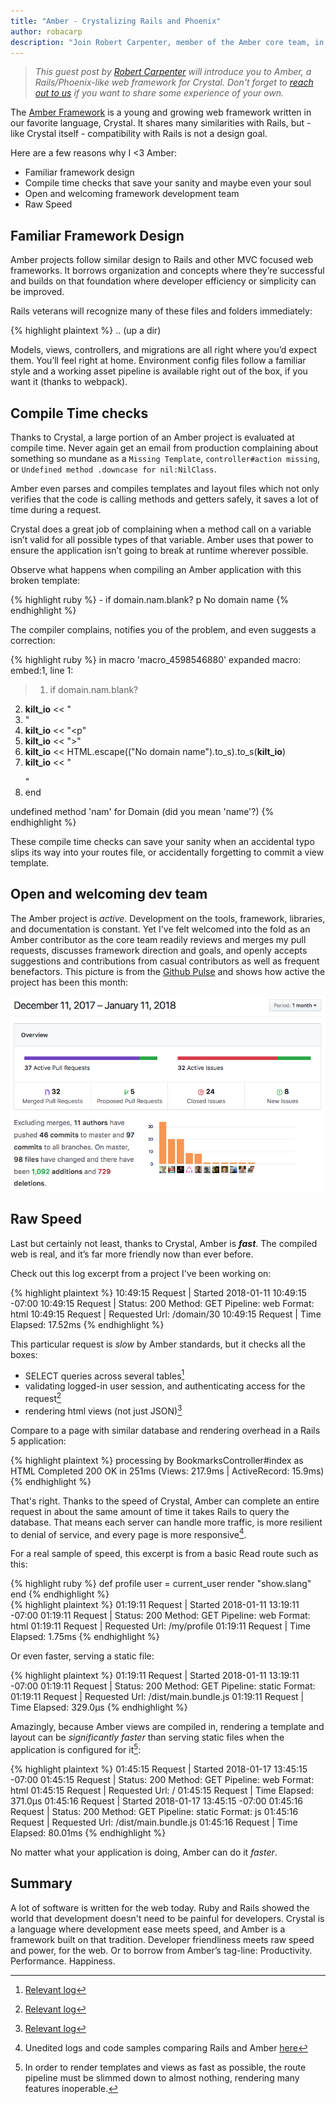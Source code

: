 ```yaml
---
title: "Amber - Crystalizing Rails and Phoenix"
author: robacarp
description: "Join Robert Carpenter, member of the Amber core team, in an introduction to this Rails-like web framework"
---
```


> _This guest post by [Robert Carpenter](https://github.com/robacarp) will introduce you to Amber, a Rails/Phoenix-like web framework for Crystal. Don't forget to [reach out to us](http://twitter.com/intent/tweet?text=@CrystalLanguage%20I%20want%20to%20write%20about...) if you want to share some experience of your own._

The [Amber Framework](https://amberframework.org) is a young and growing web framework written in our favorite language, Crystal. It shares many similarities with Rails, but - like Crystal itself - compatibility with Rails is not a design goal.

Here are a few reasons why I <3 Amber:

- Familiar framework design
- Compile time checks that save your sanity and maybe even your soul
- Open and welcoming framework development team
- Raw Speed

## Familiar Framework Design

Amber projects follow similar design to Rails and other MVC focused web frameworks. It borrows organization and concepts where they’re successful and builds on that foundation where developer efficiency or simplicity can be improved.

Rails veterans will recognize many of these files and folders immediately:

<div class="code_section">
{% highlight plaintext %}
.. (up a dir)
</repositories/offline_pink/
▸ db/migrations/
▾ src/
  ▾ controllers/
  	application_controller.cr
  	user_controller.cr
  ▸ mailers/
  ▾ models/
  	user.cr
  ▾ views/
	▾ user/
    	  new.slang
    	  show.slang
{% endhighlight %}
</div>

Models, views, controllers, and migrations are all right where you’d expect them. You’ll feel right at home. Environment config files follow a familiar style and a working asset pipeline is available right out of the box, if you want it (thanks to webpack).

## Compile Time checks
Thanks to Crystal, a large portion of an Amber project is evaluated at compile time. Never again get an email from production complaining about something so mundane as a `Missing Template`, `controller#action missing`, or `Undefined method .downcase for nil:NilClass`.

Amber even parses and compiles templates and layout files which not only verifies that the code is calling methods and getters safely, it saves a lot of time during a request.

Crystal does a great job of complaining when a method call on a variable isn’t valid for all possible types of that variable. Amber uses that power to ensure the application isn’t going to break at runtime wherever possible.

Observe what happens when compiling an Amber application with this broken template:

<div class="code_section">
{% highlight ruby %}
- if domain.nam.blank?
  p No domain name
{% endhighlight %}
</div>

The compiler complains, notifies you of the problem, and even suggests a correction:

<div class="code_section">
{% highlight ruby %}
in macro 'macro_4598546880' expanded macro: embed:1, line 1:

>  1. if domain.nam.blank?
   2. __kilt_io__ << "
   3. "
   4. __kilt_io__ << "<p"
   5. __kilt_io__ << ">"
   6. __kilt_io__ << HTML.escape(("No domain name").to_s).to_s(__kilt_io__)
   7. __kilt_io__ << "</p>"
   8. end

undefined method 'nam' for Domain (did you mean 'name'?)
{% endhighlight %}
</div>

These compile time checks can save your sanity when an accidental typo slips its way into your routes file, or accidentally forgetting to commit a view template.

## Open and welcoming dev team
The Amber project is _active_. Development on the tools, framework, libraries, and documentation is constant. Yet I've felt welcomed into the fold as an Amber contributor as the core team readily reviews and merges my pull requests, discusses framework direction and goals, and openly accepts suggestions and contributions from casual contributors as well as frequent benefactors.
This picture is from the [Github Pulse](https://github.com/amberframework/amber/pulse/monthly) and shows how active the project has been this month:

<img src="/assets/blog/amber-pulse.png" class="center"/>

## Raw Speed
Last but certainly not least, thanks to Crystal, Amber is _**fast**_. The compiled web is real, and it’s far more friendly now than ever before.

Check out this log excerpt from a project I've been working on:

<div class="code_section">
{% highlight plaintext %}
10:49:15 Request	| Started 2018-01-11 10:49:15 -07:00
10:49:15 Request	| Status: 200  Method: GET  Pipeline: web Format: html
10:49:15 Request	| Requested Url: /domain/30
10:49:15 Request	| Time Elapsed: 17.52ms
{% endhighlight %}
</div>

This particular request is _slow_ by Amber standards, but it checks all the boxes:

- SELECT queries across several tables[^select]
- validating logged-in user session, and authenticating access for the request[^validating]
- rendering html views (not just JSON)[^rendering]

Compare to a page with similar database and rendering overhead in a Rails 5 application:

<div class="code_section">
{% highlight plaintext %}
processing by BookmarksController#index as HTML
Completed 200 OK in 251ms (Views: 217.9ms | ActiveRecord: 15.9ms)
{% endhighlight %}
</div>

That's right. Thanks to the speed of Crystal, Amber can complete an entire request in about the same amount of time it takes Rails to query the database. That means each server can handle more traffic, is more resilient to denial of service, and every page is more responsive[^unedited-logs].

For a real sample of speed, this excerpt is from a basic Read route such as this:

<div class="code_section">
{% highlight ruby %}
  def profile
    user = current_user
    render "show.slang"
  end
{% endhighlight %}
</div>

<div class="code_section">
{% highlight plaintext %}
01:19:11 Request    | Started 2018-01-11 13:19:11 -07:00
01:19:11 Request    | Status: 200  Method: GET  Pipeline: web Format: html
01:19:11 Request    | Requested Url: /my/profile
01:19:11 Request    | Time Elapsed: 1.75ms
{% endhighlight %}
</div>

Or even faster, serving a static file:

<div class="code_section">
{% highlight plaintext %}
01:19:11 Request    | Started 2018-01-11 13:19:11 -07:00
01:19:11 Request    | Status: 200  Method: GET  Pipeline: static Format:
01:19:11 Request    | Requested Url: /dist/main.bundle.js
01:19:11 Request    | Time Elapsed: 329.0µs
{% endhighlight %}
</div>

Amazingly, because Amber views are compiled in, rendering a template and layout can be _significantly faster_ than serving static files when the application is configured for it[^configuration]:

<div class="code_section">
{% highlight plaintext %}
01:45:15 Request	| Started 2018-01-17 13:45:15 -07:00
01:45:15 Request	| Status: 200  Method: GET  Pipeline: web Format: html
01:45:15 Request	| Requested Url: /
01:45:15 Request	| Time Elapsed: 371.0µs
01:45:16 Request	| Started 2018-01-17 13:45:15 -07:00
01:45:16 Request	| Status: 200  Method: GET  Pipeline: static Format: js
01:45:16 Request	| Requested Url: /dist/main.bundle.js
01:45:16 Request	| Time Elapsed: 80.01ms
{% endhighlight %}
</div>

No matter what your application is doing, Amber can do it _faster_.

## Summary
A lot of software is written for the web today. Ruby and Rails showed the world that development doesn't need to be painful for developers. Crystal is a language where development ease meets speed, and Amber is a framework built on that tradition. Developer friendliness meets raw speed and power, for the web. Or to borrow from Amber’s tag-line: Productivity. Performance. Happiness.

[^select]: [Relevant log](https://gist.github.com/robacarp/d20ed807003d96e76a8538fab17e8af5#file-ab_crystal_logs-txt-L1)
[^validating]: [Relevant log](https://gist.github.com/robacarp/d20ed807003d96e76a8538fab17e8af5#file-crystal_controller-cr)
[^rendering]: [Relevant log](https://gist.github.com/robacarp/d20ed807003d96e76a8538fab17e8af5#file-crystal_view-slim)
[^unedited-logs]: Unedited logs and code samples comparing Rails and Amber [here](https://gist.github.com/robacarp/d20ed807003d96e76a8538fab17e8af5)
[^configuration]: In order to render templates and views as fast as possible, the route pipeline must be slimmed down to almost nothing, rendering many features inoperable.
